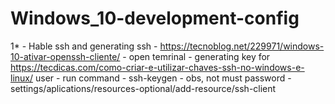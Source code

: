 # Windows_10-development-config

1* - Hable ssh and generating ssh
     - https://tecnoblog.net/229971/windows-10-ativar-openssh-cliente/
     - open temrinal
     - generating key for https://tecdicas.com/como-criar-e-utilizar-chaves-ssh-no-windows-e-linux/ user
     - run command
     - ssh-keygen
     - obs, not must password
     - settings/aplications/resources-optional/add-resource/ssh-client
